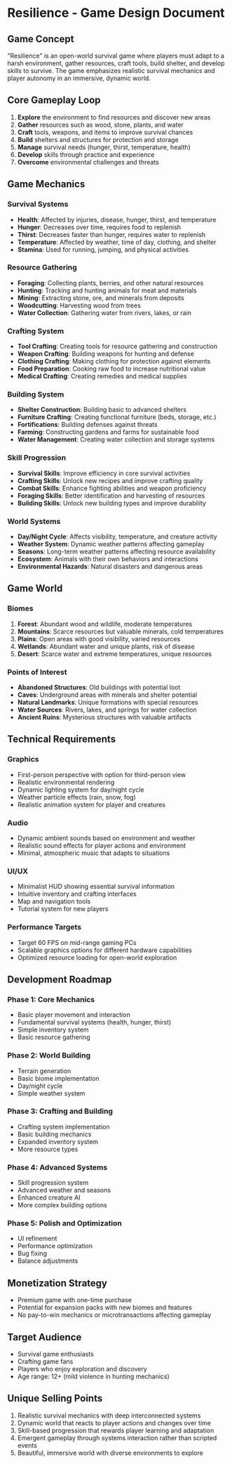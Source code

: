 # Resilience - Game Design Document

## Game Concept
"Resilience" is an open-world survival game where players must adapt to a harsh environment, gather resources, craft tools, build shelter, and develop skills to survive. The game emphasizes realistic survival mechanics and player autonomy in an immersive, dynamic world.

## Core Gameplay Loop
1. **Explore** the environment to find resources and discover new areas
2. **Gather** resources such as wood, stone, plants, and water
3. **Craft** tools, weapons, and items to improve survival chances
4. **Build** shelters and structures for protection and storage
5. **Manage** survival needs (hunger, thirst, temperature, health)
6. **Develop** skills through practice and experience
7. **Overcome** environmental challenges and threats

## Game Mechanics

### Survival Systems
- **Health**: Affected by injuries, disease, hunger, thirst, and temperature
- **Hunger**: Decreases over time, requires food to replenish
- **Thirst**: Decreases faster than hunger, requires water to replenish
- **Temperature**: Affected by weather, time of day, clothing, and shelter
- **Stamina**: Used for running, jumping, and physical activities

### Resource Gathering
- **Foraging**: Collecting plants, berries, and other natural resources
- **Hunting**: Tracking and hunting animals for meat and materials
- **Mining**: Extracting stone, ore, and minerals from deposits
- **Woodcutting**: Harvesting wood from trees
- **Water Collection**: Gathering water from rivers, lakes, or rain

### Crafting System
- **Tool Crafting**: Creating tools for resource gathering and construction
- **Weapon Crafting**: Building weapons for hunting and defense
- **Clothing Crafting**: Making clothing for protection against elements
- **Food Preparation**: Cooking raw food to increase nutritional value
- **Medical Crafting**: Creating remedies and medical supplies

### Building System
- **Shelter Construction**: Building basic to advanced shelters
- **Furniture Crafting**: Creating functional furniture (beds, storage, etc.)
- **Fortifications**: Building defenses against threats
- **Farming**: Constructing gardens and farms for sustainable food
- **Water Management**: Creating water collection and storage systems

### Skill Progression
- **Survival Skills**: Improve efficiency in core survival activities
- **Crafting Skills**: Unlock new recipes and improve crafting quality
- **Combat Skills**: Enhance fighting abilities and weapon proficiency
- **Foraging Skills**: Better identification and harvesting of resources
- **Building Skills**: Unlock new building types and improve durability

### World Systems
- **Day/Night Cycle**: Affects visibility, temperature, and creature activity
- **Weather System**: Dynamic weather patterns affecting gameplay
- **Seasons**: Long-term weather patterns affecting resource availability
- **Ecosystem**: Animals with their own behaviors and interactions
- **Environmental Hazards**: Natural disasters and dangerous areas

## Game World

### Biomes
1. **Forest**: Abundant wood and wildlife, moderate temperatures
2. **Mountains**: Scarce resources but valuable minerals, cold temperatures
3. **Plains**: Open areas with good visibility, varied resources
4. **Wetlands**: Abundant water and unique plants, risk of disease
5. **Desert**: Scarce water and extreme temperatures, unique resources

### Points of Interest
- **Abandoned Structures**: Old buildings with potential loot
- **Caves**: Underground areas with minerals and shelter potential
- **Natural Landmarks**: Unique formations with special resources
- **Water Sources**: Rivers, lakes, and springs for water collection
- **Ancient Ruins**: Mysterious structures with valuable artifacts

## Technical Requirements

### Graphics
- First-person perspective with option for third-person view
- Realistic environmental rendering
- Dynamic lighting system for day/night cycle
- Weather particle effects (rain, snow, fog)
- Realistic animation system for player and creatures

### Audio
- Dynamic ambient sounds based on environment and weather
- Realistic sound effects for player actions and environment
- Minimal, atmospheric music that adapts to situations

### UI/UX
- Minimalist HUD showing essential survival information
- Intuitive inventory and crafting interfaces
- Map and navigation tools
- Tutorial system for new players

### Performance Targets
- Target 60 FPS on mid-range gaming PCs
- Scalable graphics options for different hardware capabilities
- Optimized resource loading for open-world exploration

## Development Roadmap

### Phase 1: Core Mechanics
- Basic player movement and interaction
- Fundamental survival systems (health, hunger, thirst)
- Simple inventory system
- Basic resource gathering

### Phase 2: World Building
- Terrain generation
- Basic biome implementation
- Day/night cycle
- Simple weather system

### Phase 3: Crafting and Building
- Crafting system implementation
- Basic building mechanics
- Expanded inventory system
- More resource types

### Phase 4: Advanced Systems
- Skill progression system
- Advanced weather and seasons
- Enhanced creature AI
- More complex building options

### Phase 5: Polish and Optimization
- UI refinement
- Performance optimization
- Bug fixing
- Balance adjustments

## Monetization Strategy
- Premium game with one-time purchase
- Potential for expansion packs with new biomes and features
- No pay-to-win mechanics or microtransactions affecting gameplay

## Target Audience
- Survival game enthusiasts
- Crafting game fans
- Players who enjoy exploration and discovery
- Age range: 12+ (mild violence in hunting mechanics)

## Unique Selling Points
1. Realistic survival mechanics with deep interconnected systems
2. Dynamic world that reacts to player actions and changes over time
3. Skill-based progression that rewards player learning and adaptation
4. Emergent gameplay through systems interaction rather than scripted events
5. Beautiful, immersive world with diverse environments to explore
